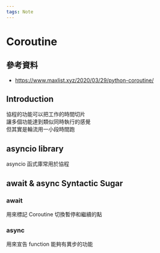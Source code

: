 ```yaml
---
tags: Note
---
```


# Coroutine

## 參考資料

- https://www.maxlist.xyz/2020/03/29/python-coroutine/

## Introduction

協程的功能可以把工作的時間切片  
讓多個功能達到類似同時執行的感覺  
但其實是輪流用一小段時間跑  

## asyncio library

asyncio 函式庫常用於協程  

## await & async Syntactic Sugar

### await

用來標記 Coroutine 切換暫停和繼續的點  

### async

用來宣告 function 能夠有異步的功能  